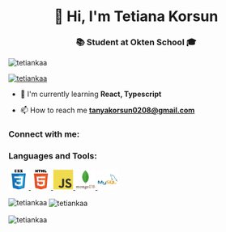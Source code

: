 <h1 align="center">👋 Hi, I'm Tetiana Korsun</h1>
<h3 align="center">📚 Student at Okten School 🎓</h3>

<p align="left"> <img src="https://komarev.com/ghpvc/?username=tetiankaa&label=Profile%20views&color=0e75b6&style=flat" alt="tetiankaa" /> </p>

<p align="left"> <a href="https://github.com/ryo-ma/github-profile-trophy"><img src="https://github-profile-trophy.vercel.app/?username=tetiankaa" alt="tetiankaa" /></a> </p>

- 🌱 I'm currently learning **React, Typescript**

- 📫 How to reach me **tanyakorsun0208@gmail.com**

<h3 align="left">Connect with me:</h3>
<p align="left">
</p>

<h3 align="left">Languages and Tools:</h3>
<p align="left"> <a href="https://www.w3schools.com/css/" target="_blank" rel="noreferrer"> <img src="https://raw.githubusercontent.com/devicons/devicon/master/icons/css3/css3-original-wordmark.svg" alt="css3" width="40" height="40"/> </a> <a href="https://www.w3.org/html/" target="_blank" rel="noreferrer"> <img src="https://raw.githubusercontent.com/devicons/devicon/master/icons/html5/html5-original-wordmark.svg" alt="html5" width="40" height="40"/> </a> <a href="https://developer.mozilla.org/en-US/docs/Web/JavaScript" target="_blank" rel="noreferrer"> <img src="https://raw.githubusercontent.com/devicons/devicon/master/icons/javascript/javascript-original.svg" alt="javascript" width="40" height="40"/> </a> <a href="https://www.mongodb.com/" target="_blank" rel="noreferrer"> <img src="https://raw.githubusercontent.com/devicons/devicon/master/icons/mongodb/mongodb-original-wordmark.svg" alt="mongodb" width="40" height="40"/> </a> <a href="https://www.mysql.com/" target="_blank" rel="noreferrer"> <img src="https://raw.githubusercontent.com/devicons/devicon/master/icons/mysql/mysql-original-wordmark.svg" alt="mysql" width="40" height="40"/> </a> </p>

<p><img align="left" src="https://github-readme-stats.vercel.app/api/top-langs?username=tetiankaa&show_icons=true&locale=en&layout=compact" alt="tetiankaa" /></p>

<p>&nbsp;<img align="center" src="https://github-readme-stats.vercel.app/api?username=tetiankaa&show_icons=true&locale=en" alt="tetiankaa" /></p>

<p><img align="center" src="https://github-readme-streak-stats.herokuapp.com/?user=tetiankaa&" alt="tetiankaa" /></p>

